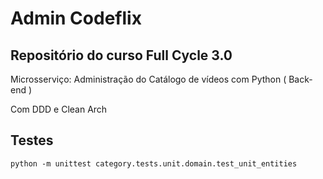 # Admin Codeflix

## Repositório do curso Full Cycle 3.0

Microsserviço: Administração do Catálogo de vídeos com Python ( Back-end )

Com DDD e Clean Arch


## Testes

```
python -m unittest category.tests.unit.domain.test_unit_entities
```
